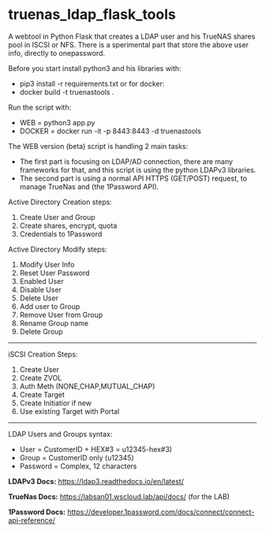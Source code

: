 # truenas_ldap_flask_tools
A webtool in Python Flask that creates a LDAP user and his TrueNAS shares pool in ISCSI or NFS.
There is a sperimental part that store the above user info, directly to onepassword.

Before you start install python3 and his libraries with:
- pip3 install -r requirements.txt 
or for docker:
- docker build -t truenastools .

Run the script with:
- WEB = python3 app.py
- DOCKER = docker run -it -p 8443:8443 -d truenastools

The WEB version (beta) script is handling 2 main tasks:

- The first part is focusing on LDAP/AD connection, there are many frameworks for that, and this script is using the python LDAPv3 libraries.
- The second part is using a normal API HTTPS (GET/POST) request, to manage TrueNas and (the 1Password API).

Active Directory Creation steps:

1. Create User and Group
2. Create shares, encrypt, quota
3. Credentials to 1Password

Active Directory Modify steps:

1. Modify User Info
2. Reset User Password
3. Enabled User
4. Disable User
5. Delete User
6. Add user to Group
7. Remove User from Group
8. Rename Group name
9. Delete Group

---

iSCSI Creation Steps:
1. Create User
2. Create ZVOL
3. Auth Meth (NONE,CHAP,MUTUAL_CHAP)
4. Create Target
5. Create Initiatior if new
7. Use existing Target with Portal

---

LDAP Users and Groups syntax:

- User = CustomerID + HEX#3 = u12345-hex#3)
- Group = CustomerID only (u12345)
- Password = Complex, 12 characters

**LDAPv3 Docs:** <https://ldap3.readthedocs.io/en/latest/>

**TrueNas Docs:** <https://labsan01.wscloud.lab/api/docs/> (for the LAB)

**1Password Docs:** <https://developer.1password.com/docs/connect/connect-api-reference/>

